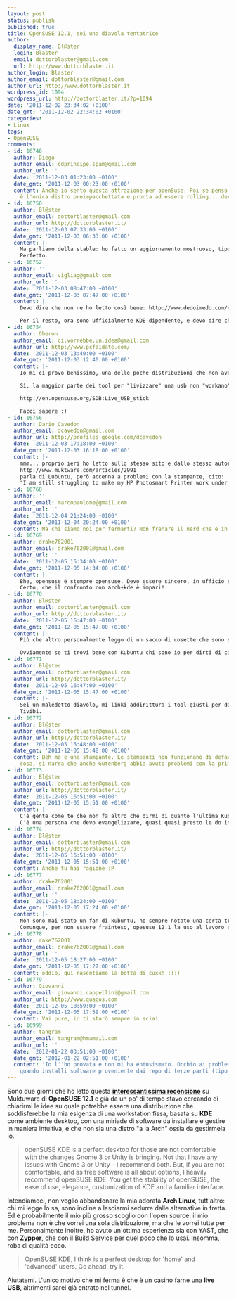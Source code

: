 ```yaml
---
layout: post
status: publish
published: true
title: OpenSUSE 12.1, sei una diavola tentatrice
author:
  display_name: Bl@ster
  login: Blaster
  email: dottorblaster@gmail.com
  url: http://www.dottorblaster.it
author_login: Blaster
author_email: dottorblaster@gmail.com
author_url: http://www.dottorblaster.it
wordpress_id: 1094
wordpress_url: http://dottorblaster.it/?p=1094
date: '2011-12-02 23:34:02 +0100'
date_gmt: '2011-12-02 22:34:02 +0100'
categories:
- Linux
tags:
- OpenSUSE
comments:
- id: 16746
  author: Diego
  author_email: cdprincipe.spam@gmail.com
  author_url: ''
  date: '2011-12-03 01:23:00 +0100'
  date_gmt: '2011-12-03 00:23:00 +0100'
  content: Anche io sento questa attrazione per openSuse. Poi se penso che con Tumbleweed
    è l'unica distro preimpacchettata e pronta ad essere rolling... devo provarla
- id: 16750
  author: Bl@ster
  author_email: dottorblaster@gmail.com
  author_url: http://dottorblaster.it/
  date: '2011-12-03 07:33:00 +0100'
  date_gmt: '2011-12-03 06:33:00 +0100'
  content: |-
    Ma parliamo della stable: ho fatto un aggiornamento mostruoso, tipo dalla 10.qualcosa alla 11.2 una volta, e Zypper non ha battuto ciglio.
    Perfetto.
- id: 16752
  author: ''
  author_email: vigliag@gmail.com
  author_url: ''
  date: '2011-12-03 08:47:00 +0100'
  date_gmt: '2011-12-03 07:47:00 +0100'
  content: |
    Devo dire che non ne ho letto così bene: http://www.dedoimedo.com/computers/opensuse-12-1-high-end.html (e sua la recensione sul computer low-end sembra ancora peggio) ma forse i difetti sono principalmente dovute ai repository "giovani"... forse.

    Per il resto, ora sono ufficialmente KDE-dipendente, e devo dire che Kubuntu si sta comportando parecchio bene: nessuna particolare scocciatura, integrazione perfetta con i programmi gtk2. Direi che non dovrei cercare altro, ma... ammetto che la tentazione di provare una distro dove KDE ha il ruolo principale è tanta :)
- id: 16754
  author: Oberon
  author_email: ci.vorrebbe.un.idea@gmail.com
  author_url: http://www.pcfaidate.com/
  date: '2011-12-03 13:40:00 +0100'
  date_gmt: '2011-12-03 12:40:00 +0100'
  content: |-
    Io mi ci provo benissimo, una delle poche distribuzioni che non avevo mai preso in considerazione seriamente e solo ora capisco quanto fossi in errore. Yast+zypper sono una mano santa!

    Sì, la maggior parte dei tool per "livizzare" una usb non "workano". Linea di comando o, come ho fatto io, SUSE studio ImageWriter... da windows... a lavoro :)

    http://en.opensuse.org/SDB:Live_USB_stick

    Facci sapere :)  
- id: 16756
  author: Dario Cavedon
  author_email: dcavedon@gmail.com
  author_url: http://profiles.google.com/dcavedon
  date: '2011-12-03 17:18:00 +0100'
  date_gmt: '2011-12-03 16:18:00 +0100'
  content: |-
    mmm... proprio ieri ho letto sullo stesso sito e dallo stesso autore questo:
    http://www.muktware.com/articles/2991
    parla di Lubuntu, però accenna a problemi con la stampante, cito:
    "I am still struggling to make my HP Photosmart Printer work under openSUSE or Fedora"
- id: 16768
  author: ''
  author_email: marcopaolone@gmail.com
  author_url: ''
  date: '2011-12-04 21:24:00 +0100'
  date_gmt: '2011-12-04 20:24:00 +0100'
  content: Ma chi siamo noi per fermarti? Non frenare il nerd che è in te :D
- id: 16769
  author: drake762001
  author_email: drake762001@gmail.com
  author_url: ''
  date: '2011-12-05 15:34:00 +0100'
  date_gmt: '2011-12-05 14:34:00 +0100'
  content: |-
    Bhe, opensuse è stempre opensuse. Devo essere sincero, in ufficio sono passato dall 11.4 all 12.1 (reinstallando) e mi aspettavo di piu'. Intendiamoci va benone, ma certe cadute di stile (tipo il package manager con una tema toppato) erano da evitare. Poi cribbio, aggiornate yast, alcune funzionalita' sono antiluviane. Possibile che i backup li puoi fare solo in locale o su nfs? e ssh, samba ecc? Insomma avrebbe bisgono di una rinfrescatina. Devo ammettere che kubuntu, che ho sempre ritenuta al di sotto di opensuse, nella sua ultima incarnazione mi è piaciuta di più. Piccolezze, intendiamoci, come dicevo opensuse va bene, però avrebbe bisogno di un po' più di cura.
    Certo, che il confronto con arch+kde è impari!!
- id: 16770
  author: Bl@ster
  author_email: dottorblaster@gmail.com
  author_url: http://dottorblaster.it/
  date: '2011-12-05 16:47:00 +0100'
  date_gmt: '2011-12-05 15:47:00 +0100'
  content: |-
    Più che altro personalmente leggo di un sacco di cosette che sono successe al tipo e che sono tipici problemi da home condivisa. (Settaggi che scazzano al tempo della qualunque e cose del genere)

    Ovviamente se ti trovi bene con Kubuntu chi sono io per dirti di cambiare :P Tuttavia magari dagli una chance da qualche parte... ;)
- id: 16771
  author: Bl@ster
  author_email: dottorblaster@gmail.com
  author_url: http://dottorblaster.it/
  date: '2011-12-05 16:47:00 +0100'
  date_gmt: '2011-12-05 15:47:00 +0100'
  content: |-
    Sei un maledetto diavolo, mi linki addirittura i tool giusti per darmi alla lussuria.
    Tivibi.
- id: 16772
  author: Bl@ster
  author_email: dottorblaster@gmail.com
  author_url: http://dottorblaster.it/
  date: '2011-12-05 16:48:00 +0100'
  date_gmt: '2011-12-05 15:48:00 +0100'
  content: Beh ma è una stampante. Le stampanti non funzionano di default su qualsiasi
    cosa, si narra che anche Gutenberg abbia avuto problemi con la prima :D
- id: 16773
  author: Bl@ster
  author_email: dottorblaster@gmail.com
  author_url: http://dottorblaster.it/
  date: '2011-12-05 16:51:00 +0100'
  date_gmt: '2011-12-05 15:51:00 +0100'
  content: |-
    C'è gente come te che non fa altro che dirmi di quanto l'ultima Kubuntu sia figa. C'è da dire che con la 11.04 mi ero trovato veramente bene, faceva il suo lavoro senza scassare.
    C'è una persona che devo evangelizzare, quasi quasi presto le do in pasto Kubuntu 11.10 e vedremo... ;)
- id: 16774
  author: Bl@ster
  author_email: dottorblaster@gmail.com
  author_url: http://dottorblaster.it/
  date: '2011-12-05 16:51:00 +0100'
  date_gmt: '2011-12-05 15:51:00 +0100'
  content: Anche tu hai ragione :P
- id: 16777
  author: drake762001
  author_email: drake762001@gmail.com
  author_url: ''
  date: '2011-12-05 18:24:00 +0100'
  date_gmt: '2011-12-05 17:24:00 +0100'
  content: |-
    Non sono mai stato un fan di kubuntu, ho sempre notato una certa trascuratezza e un po' di approssimazione. Non ho provato la 11.04, ma la 11.10 mi ha complito positivamente, devo dire che è migliorata molto rispetto al passatp e non è affatto male tra le distro "pronte all'uso". Purtroppo sui miei anzianotti e poco potenti pc, l'unico kde che gira bene è quello di arch o di sabayon, ma questi sono altri discorsi.
    Comunque, per non essere frainteso, opesuse 12.1 la uso al lavoro e va benone anche lei.
- id: 16778
  author: rake762001
  author_email: drake762001@gmail.com
  author_url: ''
  date: '2011-12-05 18:27:00 +0100'
  date_gmt: '2011-12-05 17:27:00 +0100'
  content: oddio, qui rasentiamo la botta di cuxx! :):)
- id: 16779
  author: Giovanni
  author_email: giovanni.cappellini@gmail.com
  author_url: http://www.quacos.com
  date: '2011-12-05 18:59:00 +0100'
  date_gmt: '2011-12-05 17:59:00 +0100'
  content: Vai pure, io ti starò sempre in scia!
- id: 16999
  author: tangram
  author_email: tangram@hmamail.com
  author_url: ''
  date: '2012-01-22 03:51:00 +0100'
  date_gmt: '2012-01-22 02:51:00 +0100'
  content: 'Io l''ho provata e non mi ha entusismato. Occhio ai problemi di dipendenze
    quando installi software proveniente dai repo di terze parti (tipo packman). '
---
```

<p>Sono due giorni che ho letto questa <strong><a href="http://www.muktware.com/articles/3036?page=0,2">interessantissima recensione</a></strong> su Muktuware di <strong>OpenSUSE 12.1</strong> e già da un po' di tempo stavo cercando di chiarirmi le idee su quale potrebbe essere una distribuzione che soddisferebbe la mia esigenza di una workstation fissa, basata su <strong>KDE</strong> come ambiente desktop, con una miriade di software da installare e gestire in maniera intuitiva, e che non sia una distro "a la Arch" ossia da gestirmela io.</p>
<blockquote><p>openSUSE KDE is a perfect desktop for those are not comfortable with the changes Gnome 3 or Unity is bringing. Not that I have any issues with Gnome 3 or Unity – I recommend both. But, if you are not comfortable, and as free software is all about options, I heavily recommend openSUSE KDE. You get the stability of openSUSE, the ease of use, elegance, customization of KDE and a familiar interface.</p></blockquote>
<p>Intendiamoci, non voglio abbandonare la mia adorata <strong>Arch Linux</strong>, tutt'altro: chi mi legge lo sa, sono incline a lasciarmi sedurre dalle alternative in fretta. Ed è probabilmente il mio più grosso scoglio con l'open source: il mio problema non è che vorrei una sola distribuzione, ma che le vorrei tutte per me. Personalmente inoltre, ho avuto un'ottima esperienza sia con YAST, che con <strong>Zypper</strong>, che con il Build Service per quel poco che lo usai. Insomma, roba di qualità ecco.</p>
<blockquote><p>OpenSUSE KDE, I think is a perfect desktop for 'home' and 'advanced' users. Go ahead, try it.</p></blockquote>
<p>Aiutatemi. L'unico motivo che mi ferma è che è un casino farne una <strong>live USB</strong>, altrimenti sarei già entrato nel tunnel.</p>
